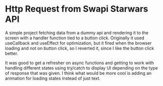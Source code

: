 # Http Request from Swapi Starwars API

A simple project fetching data from a dummy api and rendering it to the screen with a handler function tied to a button click. Originally it used useCallback and useEffect for optimization, but it fired when the browser loading and not on button click, so I reverted it, since I like the button click better.

It was good to get a refresher on async functions and getting to work with handling different states using try/catch to display UI depending on the type of response that was given. I think what would be more cool is adding an animation for loading states instead of just text.